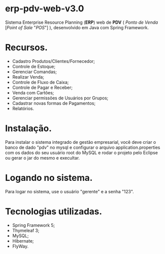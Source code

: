 # erp-pdv-web-v3.0
Sistema Enterprise Resource Planning (**ERP**) web de **PDV** ( *Ponto de Venda* [*Point of Sale* "*POS*"] ), desenvolvido em Java com Spring Framework. 

# Recursos.
- Cadastro Produtos/Clientes/Fornecedor;
- Controle de Estoque;
- Gerenciar Comandas;
- Realizar Venda;
- Controle de Fluxo de Caixa;
- Controle de Pagar e Receber;
- Venda com Cartões;
- Gerenciar permissões de Usuários por Grupos;
- Cadastrar novas formas de Pagamentos;
- Relatórios.

# Instalação.
Para instalar o sistema integrado de gestão empresarial, você deve criar o banco de dado "pdv" no mysql e configurar o arquivo application.properties
com os dados do seu usuário root do MySQL e rodar o projeto pelo Eclipse ou gerar o jar do mesmo e execultar.

# Logando no sistema.
Para logar no sistema, use o usuário "gerente" e a senha "123".

# Tecnologias utilizadas.
- Spring Framework 5;
- Thymeleaf 3;
- MySQL;
- Hibernate;
- FlyWay.
